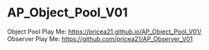# AP_Object_Pool_V01
 
Object Pool Play Me: https://pricea21.github.io/AP_Object_Pool_V01/
Observer Play Me: https://github.com/pricea21/AP_Observer_V01
